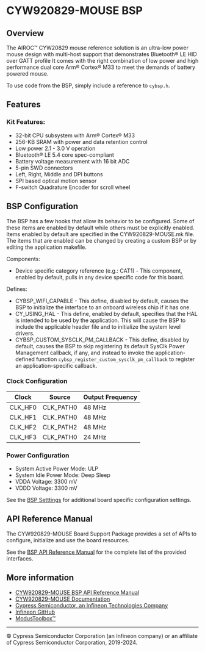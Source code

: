 # CYW920829-MOUSE BSP

## Overview

The AIROC™ CYW20829 mouse reference solution is an ultra-low power mouse design with multi-host support that demonstrates Bluetooth® LE HID over GATT profile It comes with the right combination of low power and high performance dual core Arm® Cortex® M33 to meet the demands of battery powered mouse.



To use code from the BSP, simply include a reference to `cybsp.h`.

## Features

### Kit Features:

* 32-bit CPU subsystem with Arm® Cortex® M33
* 256-KB SRAM with power and data retention control
* Low power 2.1 - 3.0 V operation
* Bluetooth® LE 5.4 core spec-compliant
* Battery voltage measurement with 16 bit ADC
* 5-pin SWD connectors
* Left, Right, Middle and DPI buttons
* SPI based optical motion sensor
* F-switch Quadrature Encoder for scroll wheel

## BSP Configuration

The BSP has a few hooks that allow its behavior to be configured. Some of these items are enabled by default while others must be explicitly enabled. Items enabled by default are specified in the CYW920829-MOUSE.mk file. The items that are enabled can be changed by creating a custom BSP or by editing the application makefile.

Components:
* Device specific category reference (e.g.: CAT1) - This component, enabled by default, pulls in any device specific code for this board.

Defines:
* CYBSP_WIFI_CAPABLE - This define, disabled by default, causes the BSP to initialize the interface to an onboard wireless chip if it has one.
* CY_USING_HAL - This define, enabled by default, specifies that the HAL is intended to be used by the application. This will cause the BSP to include the applicable header file and to initialize the system level drivers.
* CYBSP_CUSTOM_SYSCLK_PM_CALLBACK - This define, disabled by default, causes the BSP to skip registering its default SysClk Power Management callback, if any, and instead to invoke the application-defined function `cybsp_register_custom_sysclk_pm_callback` to register an application-specific callback.

### Clock Configuration

| Clock    | Source    | Output Frequency |
|----------|-----------|------------------|
| CLK_HF0  | CLK_PATH0 | 48 MHz           |
| CLK_HF1  | CLK_PATH0 | 48 MHz           |
| CLK_HF2  | CLK_PATH2 | 48 MHz           |
| CLK_HF3  | CLK_PATH0 | 24 MHz           |

### Power Configuration

* System Active Power Mode: ULP
* System Idle Power Mode: Deep Sleep
* VDDA Voltage: 3300 mV
* VDDD Voltage: 3300 mV

See the [BSP Setttings][settings] for additional board specific configuration settings.

## API Reference Manual

The CYW920829-MOUSE Board Support Package provides a set of APIs to configure, initialize and use the board resources.

See the [BSP API Reference Manual][api] for the complete list of the provided interfaces.

## More information
* [CYW920829-MOUSE BSP API Reference Manual][api]
* [CYW920829-MOUSE Documentation](https://www.infineon.com/cms/en/product/promopages/airoc20829/)
* [Cypress Semiconductor, an Infineon Technologies Company](http://www.cypress.com)
* [Infineon GitHub](https://github.com/infineon)
* [ModusToolbox™](https://www.cypress.com/products/modustoolbox-software-environment)

[api]: https://infineon.github.io/TARGET_CYW920829-MOUSE/html/modules.html
[settings]: https://infineon.github.io/TARGET_CYW920829-MOUSE/html/md_bsp_settings.html

---
© Cypress Semiconductor Corporation (an Infineon company) or an affiliate of Cypress Semiconductor Corporation, 2019-2024.